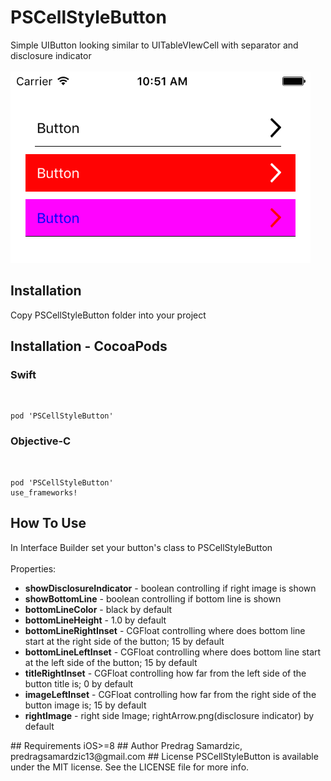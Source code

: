 # PSCellStyleButton
Simple UIButton looking similar to UITableVIewCell with separator and disclosure indicator</br></br>
![Alt text](/screenshot.png?raw=true)
## Installation
Copy PSCellStyleButton folder into your project
## Installation - CocoaPods
<h3>Swift</h3></br>

```
pod 'PSCellStyleButton'
```
<h3>Objective-C</h3></br>

```
pod 'PSCellStyleButton'
use_frameworks!
```

## How To Use
In Interface Builder set your button's class to PSCellStyleButton</br></br>
Properties:
<ul>
<li><b>showDisclosureIndicator</b> - boolean controlling if right image is shown</li>
<li><b>showBottomLine</b> - boolean controlling if bottom line is shown</li>
<li><b>bottomLineColor</b> - black by default</li>
<li><b>bottomLineHeight</b> - 1.0 by default</li>
<li><b>bottomLineRightInset</b> - CGFloat controlling where does bottom line start at the right side of the button; 15 by default</li>
<li><b>bottomLineLeftInset</b> - CGFloat controlling where does bottom line start at the left side of the button; 15 by default</li>
<li><b>titleRightInset</b> - CGFloat controlling how far from the left side of the button title is; 0 by default</li>
<li><b>imageLeftInset</b> - CGFloat controlling how far from the right side of the button image is; 15 by default</li>
<li><b>rightImage</b> - right side Image; rightArrow.png(disclosure indicator) by default</li>
</ul>
## Requirements
iOS>=8
## Author
Predrag Samardzic, predragsamardzic13@gmail.com
## License
PSCellStyleButton is available under the MIT license. See the LICENSE file for more info.

